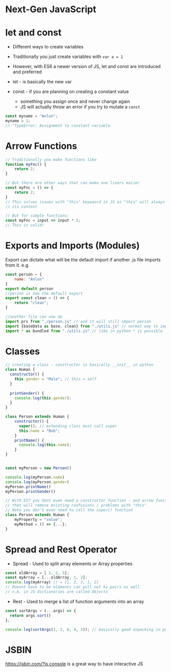 # Next-Gen JavaScript

# let and const
* Different ways to create variables
* Traditionally you just create variables with `var a = 1`
* However, with ES6 a newer version of JS, let and const are introduced and preferred

* let - is basically the new var
* const - if you are planning on creating a constant value
  * something you assign once and never change again
  * JS will actually throw an error if you try to mutate a `const`

```javascript
const myname = "Anlun";
myname = 1;
// "TypeError: Assignment to constant variable.
```

# Arrow Functions
```javascript
// Traditionally you make functions like
function myFnc() {
    return 2;
}

// But there are other ways that can make one liners easier
const myFnc = () => {
    return 2;
}
// This solves issues with "this" keywaord in JS as "this" will always keep
// its context

// But for simple functions:
const myFnc = input => input * 2;
// This is valid!
```

# Exports and Imports (Modules)

Export can dictate what will be the default import if another .js file imports from it.
e.g.

```javascript
const person = {
    name: "Anlun"
}
export default person
//person is now the default export
export const clean = () => {
    return "clean";
}

//another file can now do
import prs from "./person.js" // and it will still import person
import {baseData as base, clean} from "./utils.js" // normal way to import
import * as bundled from "./utils.js" // like in python * is possible
```

# Classes

```javascript
// creating a class - constructor is basically __init__ in python
class Human {
  constructor() {
    this.gender = "Male"; // this = self
  }
  
  printGender() {
    console.log(this.gender);
  }
}

class Person extends Human {
    constructor() {
      super(); // extending class must call super
      this.name = "Bob";
    }
    printName() {
      console.log(this.name);
    }
}


const myPerson = new Person()

console.log(myPerson.name)
console.log(myPerson.gender)
myPerson.printName()
myPerson.printGender()

// With ES7 you dont even need a constructor function - and arrow functions can be used
// that will remove existing confusions / problems with "this"
// Note you don't even need to call the super() function
class Person extends Human {
    myProperty = "value";
    myMethod = () => {...};
}
```

# Spread and Rest Operator

* Spread - Used to split array elements or Array properties
```javascript
const oldArray = [ 1, 2, 3];
const myArray = [...oldArray, 1, 2];
console.log(myArray) // = [1, 2, 3, 1, 2]
// Doesnt have to be elements can pull out kv pairs as well
// n.b. in JS dictionaries are called Objects
```

* Rest - Used to merge a list of function arguments into an array
```javascript
const sortArgs = (...args) => {
  return args.sort()
};

console.log(sortArgs(1, 2, 6, 4, 2)); // basically good unpacking in python

```

# 

# JSBIN

https://jsbin.com/?js,console is a great way to 
have interactive JS
